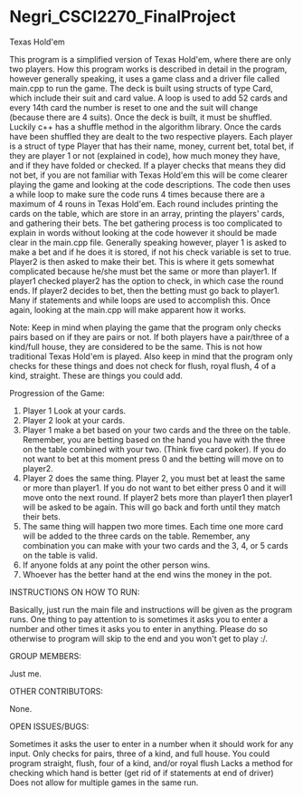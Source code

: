 # Negri_CSCI2270_FinalProject
Texas Hold'em


This program is a simplified version of Texas Hold'em, where there are only two players. How this program works is described in detail in the program, however generally speaking, it uses a game class and a driver file called main.cpp to run the game. The deck is built using structs of type Card, which include their suit and card value. A loop is used to add 52 cards and every 14th card the number is reset to one and the suit will change (because there are 4 suits). Once the deck is built, it must be shuffled. Luckily c++ has a shuffle method in the algorithm library. Once the cards have been shuffled they are dealt to the two respective players. Each player is a struct of type Player that has their name, money, current bet, total bet, if they are player 1 or not (explained in code), how much money they have, and if they have folded or checked. If a player checks that means they did not bet, if you are not familiar with Texas Hold'em this will be come clearer playing the game and looking at the code descriptions. The code then uses a while loop to make sure the code runs 4 times because there are a maximum of 4 rouns in Texas Hold'em. Each round includes printing the cards on the table, which are store in an array, printing the players' cards, and gathering their bets. The bet gathering process is too complicated to explain in words without looking at the code however it should be made clear in the main.cpp file. Generally speaking however, player 1 is asked to make a bet and if he does it is stored, if not his check variable is set to true. Player2 is then asked to make their bet. This is where it gets somewhat complicated because he/she must bet the same or more than player1. If player1 checked player2 has the option to check, in which case the round ends. If player2 decides to bet, then the betting must go back to player1. Many if statements and while loops are used to accomplish this. Once again, looking at the main.cpp will make apparent how it works. 

Note: Keep in mind when playing the game that the program only checks pairs based on if they are pairs or not. If both players have a pair/three of a kind/full house, they are considered to be the same. This is not how traditional Texas Hold'em is played. Also keep in mind that the program only checks for these things and does not check for flush, royal flush, 4 of a kind, straight. These are things you could add.


Progression of the Game:

1. Player 1 Look at your cards.
2. Player 2 look at your cards.
3. Player 1 make a bet based on your two cards and the three on the table. Remember, you are betting based on the hand you have with the three on the table combined with your two. (Think five card poker). If you do not want to bet at this moment press 0 and the betting will move on to player2.
4. Player 2 does the same thing. Player 2, you must bet at least the same or more than player1. If you do not want to bet either press 0 and it will move onto the next round. If player2 bets more than player1 then player1 will be asked to be again. This will go back and forth until they match their bets.
5. The same thing will happen two more times. Each time one more card will be added to the three cards on the table. Remember, any combination you can make with your two cards and the 3, 4, or 5 cards on the table is valid.
6. If anyone folds at any point the other person wins.
7. Whoever has the better hand at the end wins the money in the pot.

INSTRUCTIONS ON HOW TO RUN:

Basically, just run the main file and instructions will be given as the program runs. One thing to pay attention to is sometimes it asks you to enter a number and other times it asks you to enter in anything. Please do so otherwise to program will skip to the end and you won't get to play :/.

GROUP MEMBERS:

Just me.

OTHER CONTRIBUTORS:

None.

OPEN ISSUES/BUGS:

Sometimes it asks the user to enter in a number when it should work for any input.
Only checks for pairs, three of a kind, and full house. You could program straight, flush, four of a kind, and/or royal flush
Lacks a method for checking which hand is better (get rid of if statements at end of driver)
Does not allow for multiple games in the same run.




